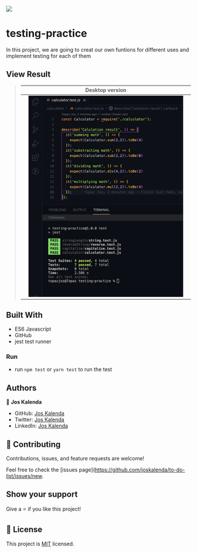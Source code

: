 
![](https://img.shields.io/badge/Microverse-blueviolet)

# testing-practice
In this project, we are going to creat our own funtions for different uses and implement testing for each of them


 ## View Result

> || Desktop version || 
> |-|---------|-|
> || ![Screenshot1](./reslut.png) ||

## Built With

- ES6 Javascript
- GitHub
- jest test runner

### Run

- run `npm test` or `yarn test` to run the test

## Authors

👤 **Jos Kalenda**

- GitHub: [Jos Kalenda](https://github.com/)
- Twitter: [Jos Kalenda](https://twitter.com/)
- LinkedIn: [Jos Kalenda](https://www.linkedin.com/)

## 🤝 Contributing

Contributions, issues, and feature requests are welcome!

Feel free to check the [issues page](https://github.com/joskalenda/to-do-list/issues/new.

## Show your support

Give a ⭐️ if you like this project!

## 📝 License

This project is [MIT](./MIT.md) licensed.

